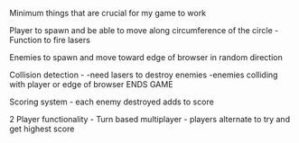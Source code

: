 Minimum things that are crucial for my game to work

Player to spawn and be able to move along circumference of the circle
  -Function to fire lasers
  
Enemies to spawn and move toward edge of browser in random direction 

Collision detection - 
  -need lasers to destroy enemies
  -enemies colliding with player or edge of browser ENDS GAME
  
Scoring system - each enemy destroyed adds to score

2 Player functionality - Turn based multiplayer - players alternate to try and get highest score

